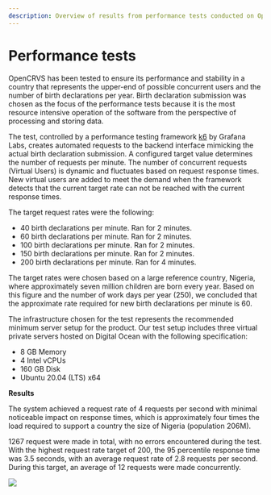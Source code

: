 ```yaml
---
description: Overview of results from performance tests conducted on OpenCRVS
---
```


# Performance tests

OpenCRVS has been tested to ensure its performance and stability in a country that represents the upper-end of possible concurrent users and the number of birth declarations per year. Birth declaration submission was chosen as the focus of the performance tests because it is the most resource intensive operation of the software from the perspective of processing and storing data.&#x20;

The test, controlled by a performance testing framework [k6](https://k6.io/) by Grafana Labs, creates automated requests to the backend interface mimicking the actual birth declaration submission. A configured target value determines the number of requests per minute. The number of concurrent requests (Virtual Users) is dynamic and fluctuates based on request response times. New virtual users are added to meet the demand when the framework detects that the current target rate can not be reached with the current response times.

The target request rates were the following:

* 40 birth declarations per minute. Ran for 2 minutes.
* 60 birth declarations per minute. Ran for 2 minutes.
* 100 birth declarations per minute. Ran for 2 minutes.
* 150 birth declarations per minute. Ran for 2 minutes.
* 200 birth declarations per minute. Ran for 4 minutes.

The target rates were chosen based on a large reference country, Nigeria, where approximately seven million children are born every year. Based on this figure and the number of work days per year (250), we concluded that the approximate rate required for new birth declarations per minute is 60.

The infrastructure chosen for the test represents the recommended minimum server setup for the product. Our test setup includes three virtual private servers hosted on Digital Ocean with the following specification:

* 8 GB Memory
* 4 Intel vCPUs
* 160 GB Disk
* Ubuntu 20.04 (LTS) x64

**Results**

The system achieved a request rate of 4 requests per second with minimal noticeable impact on response times, which is approximately four times the load required to support a country the size of Nigeria (population 206M).

1267 request were made in total, with no errors encountered during the test. With the highest request rate target of 200, the 95 percentile response time was 3.5 seconds, with an average request rate of 2.8 requests per second. During this target, an average of 12 requests were made concurrently.

![](<../../.gitbook/assets/Screenshot 2022-06-27 at 14.39.06.png>)

